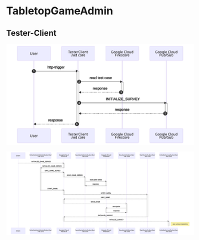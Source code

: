 # TabletopGameAdmin

## Tester-Client

![sequence diagram](doc/tester-client.svg)


![sequence diagram](doc/initialize-game-series.svg)

